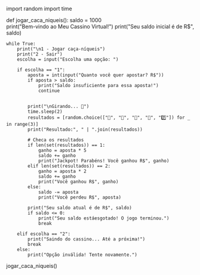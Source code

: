 import random
import time

def jogar_caca_niqueis():
    saldo = 1000  
    print("Bem-vindo ao Meu Cassino Virtual!")
    print("Seu saldo inicial é de R$", saldo)
    
    while True:
        print("\n1 - Jogar caça-níqueis")
        print("2 - Sair")
        escolha = input("Escolha uma opção: ")
        
        if escolha == "1":
            aposta = int(input("Quanto você quer apostar? R$"))
            if aposta > saldo:
                print("Saldo insuficiente para essa aposta!")
                continue
            
            
            print("\nGirando... 🎰")
            time.sleep(2)
            resultados = [random.choice(["🍒", "🍋", "🔔", "💎", "7️⃣"]) for _ in range(3)]
            print("Resultado:", " | ".join(resultados))
            
            # Checa os resultados
            if len(set(resultados)) == 1:  
                ganho = aposta * 5
                saldo += ganho
                print("Jackpot! Parabéns! Você ganhou R$", ganho)
            elif len(set(resultados)) == 2:  
                ganho = aposta * 2
                saldo += ganho
                print("Você ganhou R$", ganho)
            else:
                saldo -= aposta
                print("Você perdeu R$", aposta)
            
            print("Seu saldo atual é de R$", saldo)
            if saldo <= 0:
                print("Seu saldo estáesgotado! O jogo terminou.")
                break
        
        elif escolha == "2":
            print("Saindo do cassino... Até a próxima!")
            break
        else:
            print("Opção inválida! Tente novamente.")


jogar_caca_niqueis()
